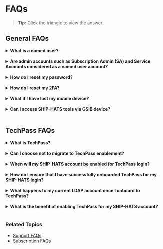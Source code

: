 # FAQs
>**Tip:** Click the triangle to view the answer.

## General FAQs

<details>
  <summary><b>What is a named user?</b></summary><br>
A named user refers to licenses that is bound to a specific user. Each named user uses a licence in the subscription quota.
</details>
<br>
<details>
  <summary><b>Are admin accounts such as Subscription Admin (SA) and Service Accounts considered as a named user account? </b></summary><br>
Yes. Subscription Admin (SA) and Service Accounts are considered as a named user account.
</details>
<br>
<details>
  <summary><b>How do I reset my password?</b></summary><br>
Refer to the <a href="">text</a> documentation.
</details>
<br>
<details>
  <summary><b>How do I reset my 2FA?</b></summary><br>
Refer to the <a href="https://docs.developer.tech.gov.sg/docs/ship-hats-documentation/#/portal-guide/manage-account?id=reset-2fa">reset 2FA</a> documentation.
</details>
<br>
<details>
  <summary><b>What if I have lost my mobile device?</b></summary><br>
Refer to the <a href="https://docs.developer.tech.gov.sg/docs/ship-hats-documentation/#/portal-guide/manage-account"> manage accounts</a> documentation to reset your account.
</details>
<br>
<details>
  <summary><b><b>Can I access SHIP-HATS tools via GSIB device?</b></b></summary><br>
Yes. You can access SHIP-HATS tools such as Confluence, Jira, Bamboo, Nexus Repo, Nexus IQ and SHIP-HATS Service Desk via GSIB.

  
#### To access SHIP-HATS tools on GSIB
  1. Go to the SHIP-HATS tools you intend to use. For example, <a href="http://confluence.ship.gov.sg"> Confluence</a>
  1. You will be directed to **TechPass**
  
    ![techpass](tpselectnew.png)
  
  1. Sign in and approve via the **Microsoft Authenticator** app
 
    ![tpapprove](tpapprovenew.png)
  
  1. You can sign in with your **SHIP-HATS** user id or with TechPass.

</details>
<br>


## TechPass FAQs

<details>
  <summary><b>What is TechPass? </b></summary><br>
TechPass is a Single Sign- On, Identity Access Management solution for developer services in Singapore Government Technology Stack (not only enabling users to access and transition seamlessly between services but also improving downstream user experiences). With their TechPass ID, users can seamlessly access  Singapore Government Tech Stack (SGTS) developer services by signing in once. For more details, refer to <a href="https://www.developer.tech.gov.sg/singapore-government-tech-stack/service-management/techpass.html"> TechPass overview.</a> </details>
<br>
<details>
  <summary><b> Can I choose not to migrate to TechPass enablement?  </b></summary><br>
TechPass will be the  default user identity to access Singapore Government Tech Stack (SGTS) services simplifying your login experience. We strongly recommend activating your TechPass account. However, if you have any strong business reasons, please drop us an email at <a href="mailto:enquiries_ship@tech.gov.sg?subject=SHIP-HATS%20Enquiry:"> SHIP-HATS Support</a>.
</details>
<br>
<details>
  <summary><b>When will my SHIP-HATS account be enabled for TechPass login?  </b></summary><br>
TechPass for SHIP-HATS accounts is being rolled out in phases. You will receive an invitation email once your account is activated. Our objective is to activate TechPass accounts for all SHIP-HATS users by Q2 FY22. </details>
<br>
<details>
  <summary><b>How do I ensure that I have successfully onboarded TechPass for my SHIP-HATS login? </b></summary><br>
On GMD device: login to TechPass and access the <a href="http://www.ship.gov.sg/">SHIP-HATS portal</a>. You have successfully onboarded if you are able to access the <a href="http://www.ship.gov.sg/">SHIP-HATS portal</a>. 
On GSIB devices: login to TechPass and access any of the SHIP-HATS tools. You have successfully onboarded if you are able to access them. For more details, read <a href="https://confluence.ship.gov.sg/display/SHIP/SHIP+TechPass+Enablement+-+User+Guide">Use TechPass to log in to SHIP-HATS and integrated services</a>.
</details>
<br>
<details>
  <summary><b>What happens to my current LDAP account once I onboard to TechPass?  </b></summary><br>
<p>For existing users, your LDAP accounts will be deleted. There will not be any impact on existing user permissions on each SHIP-HATS tool. New users onboarding to SHIP-HATS will be given a TechPass account upon successful onboard.</p>
<p><b> Note:</b> After you have onboarded using TechPass, you will be able to log in to HATS services via TechPass only.</p>
</details>
<br>
<details>
  <summary><b>What is the benefit of enabling TechPass for my SHIP-HATS account? </b></summary><br>
You can use TechPass to access SHIP-HATS services seamlessly on GSIB and GMD devices without logging in to individual tools and in the future have a single sign on for all SGTS products.
</details>
<br>

### Related Topics
- [Support FAQs](support)
- [Subscription FAQs](subscription)
